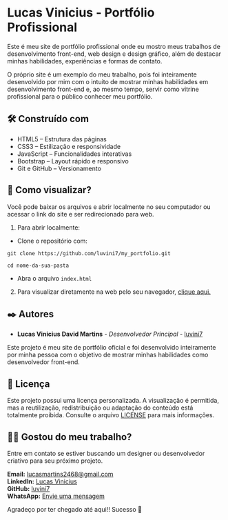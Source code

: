 # Lucas Vinicius - Portfólio Profissional

Este é meu site de portfólio profissional onde eu mostro meus trabalhos de desenvolvimento front-end, web design e design gráfico, além de destacar minhas habilidades, experiências e formas de contato.

O próprio site é um exemplo do meu trabalho, pois foi inteiramente desenvolvido por mim com o intuito de mostrar minhas habilidades em desenvolvimento front-end e, ao mesmo tempo, servir como vitrine profissional para o público conhecer meu portfólio.

## 🛠️ Construído com

* HTML5 – Estrutura das páginas  
* CSS3 – Estilização e responsividade  
* JavaScript – Funcionalidades interativas  
* Bootstrap – Layout rápido e responsivo  
* Git e GitHub – Versionamento

## 👀 Como visualizar?

Você pode baixar os arquivos e abrir localmente no seu computador ou acessar o link do site e ser redirecionado para web.

1. Para abrir localmente:
* Clone o repositório com:
``` 
git clone https://github.com/luvini7/my_portfolio.git
```
```
cd nome-da-sua-pasta
```
* Abra o arquivo `index.html`

2. Para visualizar diretamente na web pelo seu navegador,
[clique aqui.](https://lucasviniciusd.com.br)

## ✒️ Autores

* **Lucas Vinicius David Martins** - *Desenvolvedor Principal* - [luvini7](https://github.com/luvini7)

Este projeto é meu site de portfólio oficial e foi desenvolvido inteiramente por minha pessoa com o objetivo de mostrar minhas habilidades como desenvolvedor front-end.

## 📄 Licença

Este projeto possui uma licença personalizada. A visualização é permitida, mas a reutilização, redistribuição ou adaptação do conteúdo está totalmente proibida. Consulte o arquivo [LICENSE](./LICENSE) para mais informações.

## 🧑‍💻 Gostou do meu trabalho?

Entre em contato se estiver buscando um designer ou desenvolvedor criativo para seu próximo projeto.

**Email:** [lucasmartins2468@gmail.com](mailto:lucasmartins2468@gmail.com)  
**LinkedIn:** [Lucas Vinicius](https://www.linkedin.com/in/lucasvinicius7)  
**GitHub:** [luvini7](https://github.com/luvini7)  
**WhatsApp:** [Envie uma mensagem](https://wa.me/5588988371567)

Agradeço por ter chegado até aqui!! Sucesso 🥂